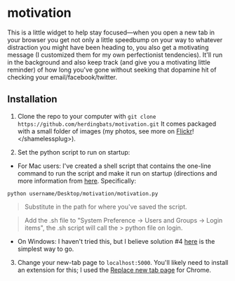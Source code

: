 # motivation

This is a little widget to help stay focused—when you open a new tab in your browser you get not only a little speedbump on your way to whatever distraction you might have been heading to, you also get a motivating message (I customized them for my own perfectionist tendencies). It'll run in the background and also keep track (and give you a motivating little reminder) of how long you've gone without seeking that dopamine hit of checking your email/facebook/twitter. 



## Installation

1. Clone the repo to your computer with `git clone https://github.com/herdingbats/motivation.git` It comes packaged with a small folder of images (my photos, see more on [Flickr](https://www.flickr.com/photos/herdingbats/)! \<\/shamelessplug>).

2. Set the python script to run on startup:
* For Mac users: I've created a shell script that contains the one-line command to run the script and make it run on startup (directions and more information from [here](https://stackoverflow.com/questions/29338066/mac-osx-execute-a-python-script-at-startup). Specifically:  

```#!/bin/bash
python username/Desktop/motivation/motivation.py
```

> Substitute in the path for where you've saved the script.

> Add the .sh file to "System Preference -> Users and Groups -> Login items", the .sh script will call the > python file on login. 

* On Windows: I haven't tried this, but I believe solution #4 [here](https://stackoverflow.com/questions/4438020/how-to-start-a-python-file-while-windows-starts) is the simplest way to go.


3. Change your new-tab page to `localhost:5000`. You'll likely need to install an extension for this; I used the [Replace new tab page](https://chrome.google.com/webstore/detail/replace-new-tab-page/cnkhddihkmmiiclaipbaaelfojkmlkja) for Chrome.

